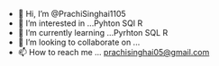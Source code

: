 - 👋 Hi, I’m @PrachiSinghai1105
- 👀 I’m interested in ...Pyhton SQl R
- 🌱 I’m currently learning ...Pyrhton SQL R
- 💞️ I’m looking to collaborate on ... 
- 📫 How to reach me ... prachisinghai05@gmail.com

<!---
PrachiSinghai1105/PrachiSinghai1105 is a ✨ special ✨ repository because its `README.md` (this file) appears on your GitHub profile.
You can click the Preview link to take a look at your changes.
--->
